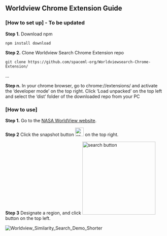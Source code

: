 ## Worldview Chrome Extension Guide

### [How to set up] - To be updated
**Step 1.** Download npm
```
npm install download
```

**Step 2.** Clone Worldview Search Chrome Extension repo
```
git clone https://github.com/spaceml-org/Worldviewsearch-Chrome-Extension/
```

...

**Step n.** In your chrome browser, go to chrome://extensions/ and activate the ‘developer mode’ on the top right. Click ‘Load unpacked’ on the top left and select the ‘dist’ folder of the downloaded repo from your PC

### [How to use]
**Step 1.** Go to the [NASA WorldView website](https://worldview.earthdata.nasa.gov/). 

**Step 2** Click the snapshot button <img width="27" alt="snapshot button" src="https://user-images.githubusercontent.com/66165810/132449458-1e9ab261-8e14-4743-9114-23998829d616.PNG">
on the top right.

**Step 3** Designate a region, and click <img width="230" alt="search button" src="https://user-images.githubusercontent.com/66165810/132449131-a0772254-d682-4618-a587-ac82ffdae1c8.PNG"> button on the top left.

![Worldview_Similarity_Search_Demo_Shorter](https://user-images.githubusercontent.com/66165810/132450126-68e35802-7197-4d65-8a43-8e7843f358ab.gif)



